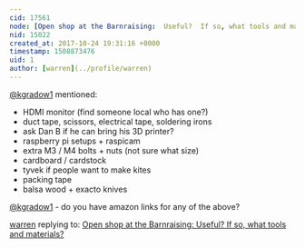 ```yaml
---
cid: 17561
node: [Open shop at the Barnraising:  Useful?  If so, what tools and materials?](../notes/kgradow1/10-11-2017/open-shop-at-the-barnraising-useful-if-so-what-tools-and-materials)
nid: 15022
created_at: 2017-10-24 19:31:16 +0000
timestamp: 1508873476
uid: 1
author: [warren](../profile/warren)
---
```


[@kgradow1](/profile/kgradow1) mentioned:

- HDMI monitor (find someone local who has one?)
- duct tape, scissors, electrical tape, soldering irons
- ask Dan B if he can bring his 3D printer?
- raspberry pi setups + raspicam
- extra M3 / M4 bolts + nuts (not sure what size)
- cardboard / cardstock 
- tyvek if people want to make kites
- packing tape
- balsa wood + exacto knives

[@kgradow1](/profile/kgradow1) - do you have amazon links for any of the above?

[warren](../profile/warren) replying to: [Open shop at the Barnraising:  Useful?  If so, what tools and materials?](../notes/kgradow1/10-11-2017/open-shop-at-the-barnraising-useful-if-so-what-tools-and-materials)

